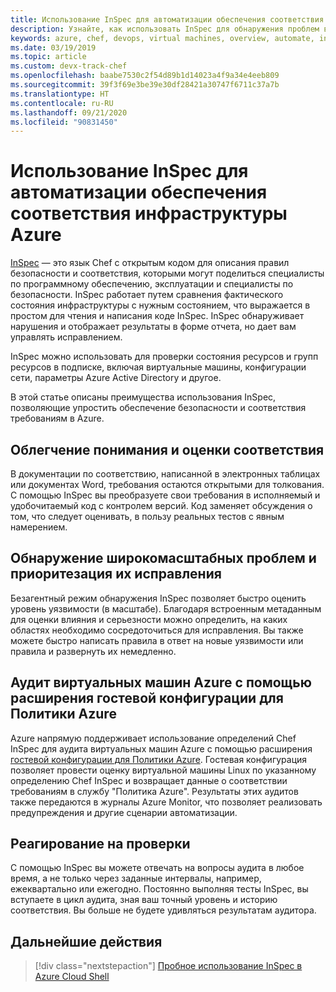 ```yaml
---
title: Использование InSpec для автоматизации обеспечения соответствия инфраструктуры Azure
description: Узнайте, как использовать InSpec для обнаружения проблем в развертываниях Azure
keywords: azure, chef, devops, virtual machines, overview, automate, inspec
ms.date: 03/19/2019
ms.topic: article
ms.custom: devx-track-chef
ms.openlocfilehash: baabe7530c2f54d89b1d14023a4f9a34e4eeb809
ms.sourcegitcommit: 39f3f69e3be39e30df28421a30747f6711c37a7b
ms.translationtype: HT
ms.contentlocale: ru-RU
ms.lasthandoff: 09/21/2020
ms.locfileid: "90831450"
---
```

# <a name="use-inspec-for-compliance-automation-of-your-azure-infrastructure"></a>Использование InSpec для автоматизации обеспечения соответствия инфраструктуры Azure

[InSpec](https://www.chef.io/inspec/) — это язык Chef с открытым кодом для описания правил безопасности и соответствия, которыми могут поделиться специалисты по программному обеспечению, эксплуатации и специалисты по безопасности. InSpec работает путем сравнения фактического состояния инфраструктуры с нужным состоянием, что выражается в простом для чтения и написания коде InSpec. InSpec обнаруживает нарушения и отображает результаты в форме отчета, но дает вам управлять исправлением.

InSpec можно использовать для проверки состояния ресурсов и групп ресурсов в подписке, включая виртуальные машины, конфигурации сети, параметры Azure Active Directory и другое.

В этой статье описаны преимущества использования InSpec, позволяющие упростить обеспечение безопасности и соответствия требованиям в Azure.

## <a name="make-compliance-easy-to-understand-and-assess"></a>Облегчение понимания и оценки соответствия

В документации по соответствию, написанной в электронных таблицах или документах Word, требования остаются открытыми для толкования. С помощью InSpec вы преобразуете свои требования в исполняемый и удобочитаемый код с контролем версий. Код заменяет обсуждения о том, что следует оценивать, в пользу реальных тестов с явным намерением.

## <a name="detect-fleet-wide-issues-and-prioritize-their-remediation"></a>Обнаружение широкомасштабных проблем и приоритезация их исправления

Безагентный режим обнаружения InSpec позволяет быстро оценить уровень уязвимости (в масштабе). Благодаря встроенным метаданным для оценки влияния и серьезности можно определить, на каких областях необходимо сосредоточиться для исправления. Вы также можете быстро написать правила в ответ на новые уязвимости или правила и развернуть их немедленно.

## <a name="audit-azure-virtual-machines-with-policy-guest-configuration"></a>Аудит виртуальных машин Azure с помощью расширения гостевой конфигурации для Политики Azure

Azure напрямую поддерживает использование определений Chef InSpec для аудита виртуальных машин Azure с помощью расширения [гостевой конфигурации для Политики Azure](/azure/governance/policy/concepts/guest-configuration). Гостевая конфигурация позволяет провести оценку виртуальной машины Linux по указанному определению Chef InSpec и возвращает данные о соответствии требованиям в службу "Политика Azure". Результаты этих аудитов также передаются в журналы Azure Monitor, что позволяет реализовать предупреждения и другие сценарии автоматизации.

## <a name="satisfy-audits"></a>Реагирование на проверки

С помощью InSpec вы можете отвечать на вопросы аудита в любое время, а не только через заданные интервалы, например, ежеквартально или ежегодно. Постоянно выполняя тесты InSpec, вы вступаете в цикл аудита, зная ваш точный уровень и историю соответствия. Вы больше не будете удивляться результатам аудитора.

## <a name="next-steps"></a>Дальнейшие действия

> [!div class="nextstepaction"] 
> [Пробное использование InSpec в Azure Cloud Shell](https://shell.azure.com)